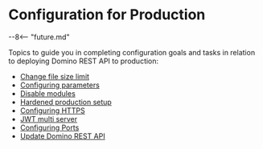 # Configuration for Production

--8<-- "future.md"

Topics to guide you in completing configuration goals and tasks in relation to deploying Domino REST API to production:

- [Change file size limit](changefilesize.md)
- [Configuring parameters](configparam.md)
- [Disable modules](disablemodule.md)
- [Hardened production setup](hardening.md)
- [Configuring HTTPS](httpsprod.md)
- [JWT multi server](jwtmultiserver.md)
- [Configuring Ports](prodports.md)
- [Update Domino REST API](versionupdate.md)